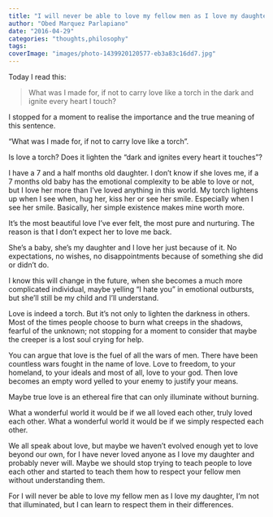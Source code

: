 ```yaml
---
title: "I will never be able to love my fellow men as I love my daughter, but I can learn to respect them in their differences."
author: "Obed Marquez Parlapiano"
date: "2016-04-29"
categories: "thoughts,philosophy"
tags:
coverImage: "images/photo-1439920120577-eb3a83c16dd7.jpg"
---
```


Today I read this:

> What was I made for, if not to carry love like a torch in the dark and ignite every heart I touch?

I stopped for a moment to realise the importance and the true meaning of this sentence.

“What was I made for, if not to carry love like a torch”.

Is love a torch? Does it lighten the “dark and ignites every heart it touches”?

I have a 7 and a half months old daughter. I don’t know if she loves me, if a 7 months old baby has the emotional complexity to be able to love or not, but I love her more than I’ve loved anything in this world. My torch lightens up when I see when, hug her, kiss her or see her smile. Especially when I see her smile. Basically, her simple existence makes mine worth more.

It’s the most beautiful love I’ve ever felt, the most pure and nurturing. The reason is that I don’t expect her to love me back.

She’s a baby, she’s my daughter and I love her just because of it. No expectations, no wishes, no disappointments because of something she did or didn’t do.

I know this will change in the future, when she becomes a much more complicated individual, maybe yelling “I hate you” in emotional outbursts, but she’ll still be my child and I’ll understand.

Love is indeed a torch. But it’s not only to lighten the darkness in others. Most of the times people choose to burn what creeps in the shadows, fearful of the unknown; not stopping for a moment to consider that maybe the creeper is a lost soul crying for help.

You can argue that love is the fuel of all the wars of men. There have been countless wars fought in the name of love. Love to freedom, to your homeland, to your ideals and most of all, love to your god. Then love becomes an empty word yelled to your enemy to justify your means.

Maybe true love is an ethereal fire that can only illuminate without burning.

What a wonderful world it would be if we all loved each other, truly loved each other. What a wonderful world it would be if we simply respected each other.

We all speak about love, but maybe we haven’t evolved enough yet to love beyond our own, for I have never loved anyone as I love my daughter and probably never will. Maybe we should stop trying to teach people to love each other and started to teach them how to respect your fellow men without understanding them.

For I will never be able to love my fellow men as I love my daughter, I’m not that illuminated, but I can learn to respect them in their differences.
